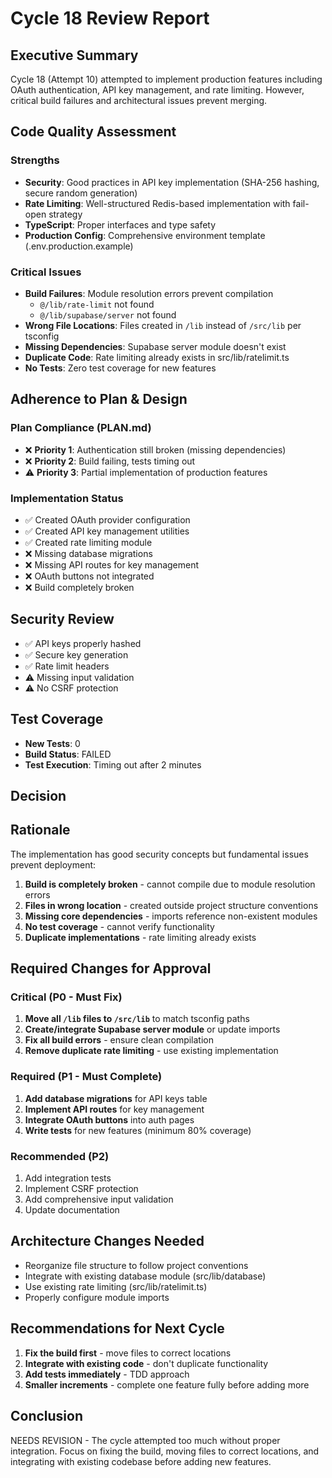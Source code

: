 # Cycle 18 Review Report

## Executive Summary
Cycle 18 (Attempt 10) attempted to implement production features including OAuth authentication, API key management, and rate limiting. However, critical build failures and architectural issues prevent merging.

## Code Quality Assessment

### Strengths
- **Security**: Good practices in API key implementation (SHA-256 hashing, secure random generation)
- **Rate Limiting**: Well-structured Redis-based implementation with fail-open strategy
- **TypeScript**: Proper interfaces and type safety
- **Production Config**: Comprehensive environment template (.env.production.example)

### Critical Issues
- **Build Failures**: Module resolution errors prevent compilation
  - `@/lib/rate-limit` not found
  - `@/lib/supabase/server` not found
- **Wrong File Locations**: Files created in `/lib` instead of `/src/lib` per tsconfig
- **Missing Dependencies**: Supabase server module doesn't exist
- **Duplicate Code**: Rate limiting already exists in src/lib/ratelimit.ts
- **No Tests**: Zero test coverage for new features

## Adherence to Plan & Design

### Plan Compliance (PLAN.md)
- ❌ **Priority 1**: Authentication still broken (missing dependencies)
- ❌ **Priority 2**: Build failing, tests timing out
- ⚠️ **Priority 3**: Partial implementation of production features

### Implementation Status
- ✅ Created OAuth provider configuration
- ✅ Created API key management utilities
- ✅ Created rate limiting module
- ❌ Missing database migrations
- ❌ Missing API routes for key management
- ❌ OAuth buttons not integrated
- ❌ Build completely broken

## Security Review
- ✅ API keys properly hashed
- ✅ Secure key generation
- ✅ Rate limit headers
- ⚠️ Missing input validation
- ⚠️ No CSRF protection

## Test Coverage
- **New Tests**: 0
- **Build Status**: FAILED
- **Test Execution**: Timing out after 2 minutes

## Decision

<!-- CYCLE_DECISION: NEEDS_REVISION -->
<!-- ARCHITECTURE_NEEDED: YES -->
<!-- DESIGN_NEEDED: NO -->
<!-- BREAKING_CHANGES: YES -->

## Rationale
The implementation has good security concepts but fundamental issues prevent deployment:
1. **Build is completely broken** - cannot compile due to module resolution errors
2. **Files in wrong location** - created outside project structure conventions
3. **Missing core dependencies** - imports reference non-existent modules
4. **No test coverage** - cannot verify functionality
5. **Duplicate implementations** - rate limiting already exists

## Required Changes for Approval

### Critical (P0 - Must Fix)
1. **Move all `/lib` files to `/src/lib`** to match tsconfig paths
2. **Create/integrate Supabase server module** or update imports
3. **Fix all build errors** - ensure clean compilation
4. **Remove duplicate rate limiting** - use existing implementation

### Required (P1 - Must Complete)
1. **Add database migrations** for API keys table
2. **Implement API routes** for key management
3. **Integrate OAuth buttons** into auth pages
4. **Write tests** for new features (minimum 80% coverage)

### Recommended (P2)
1. Add integration tests
2. Implement CSRF protection
3. Add comprehensive input validation
4. Update documentation

## Architecture Changes Needed
- Reorganize file structure to follow project conventions
- Integrate with existing database module (src/lib/database)
- Use existing rate limiting (src/lib/ratelimit.ts)
- Properly configure module imports

## Recommendations for Next Cycle
1. **Fix the build first** - move files to correct locations
2. **Integrate with existing code** - don't duplicate functionality
3. **Add tests immediately** - TDD approach
4. **Smaller increments** - complete one feature fully before adding more

## Conclusion
NEEDS REVISION - The cycle attempted too much without proper integration. Focus on fixing the build, moving files to correct locations, and integrating with existing codebase before adding new features.